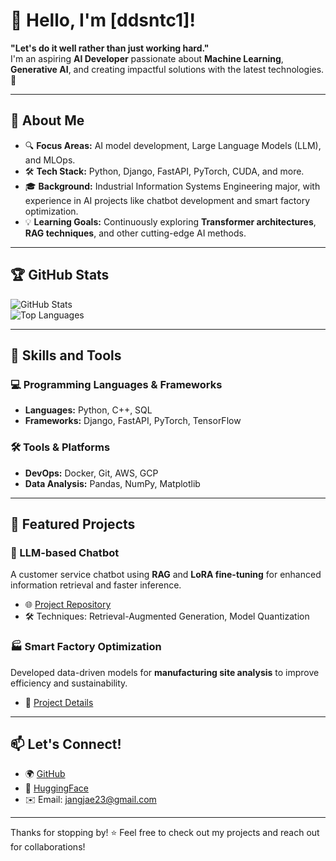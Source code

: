 
# 👋 Hello, I'm [ddsntc1]!

**"Let's do it well rather than just working hard."**  
I'm an aspiring **AI Developer** passionate about **Machine Learning**, **Generative AI**, and creating impactful solutions with the latest technologies. 🚀

---

## 🌟 About Me

- 🔍 **Focus Areas:** AI model development, Large Language Models (LLM), and MLOps.  
- 🛠️ **Tech Stack:** Python, Django, FastAPI, PyTorch, CUDA, and more.  
- 🎓 **Background:** Industrial Information Systems Engineering major, with experience in AI projects like chatbot development and smart factory optimization.  
- 💡 **Learning Goals:** Continuously exploring **Transformer architectures**, **RAG techniques**, and other cutting-edge AI methods.  

---

## 🏆 GitHub Stats

![GitHub Stats](https://github-readme-stats.vercel.app/api?username=ddsntc1&show_icons=true&theme=radical)  
![Top Languages](https://github-readme-stats.vercel.app/api/top-langs/?username=ddsntc1&layout=compact&theme=radical)

---

## 📌 Skills and Tools

### 💻 Programming Languages & Frameworks
- **Languages:** Python, C++, SQL  
- **Frameworks:** Django, FastAPI, PyTorch, TensorFlow  

### 🛠️ Tools & Platforms
- **DevOps:** Docker, Git, AWS, GCP  
- **Data Analysis:** Pandas, NumPy, Matplotlib  

---

## 🚀 Featured Projects

### 🧠 LLM-based Chatbot
A customer service chatbot using **RAG** and **LoRA fine-tuning** for enhanced information retrieval and faster inference.

- 🌐 [Project Repository](#)  
- 🛠️ Techniques: Retrieval-Augmented Generation, Model Quantization  

### 🏭 Smart Factory Optimization
Developed data-driven models for **manufacturing site analysis** to improve efficiency and sustainability.

- 🔗 [Project Details](#)

---

## 📫 Let's Connect!

- 🌍 [GitHub](https://github.com/ddsntc1)
- 🤗 [HuggingFace](https://huggingface.co/Dongwookss)  
- ✉️ Email: [jangjae23@gmail.com](mailto:jangjae23@gmail.com)

---

Thanks for stopping by! ⭐ Feel free to check out my projects and reach out for collaborations!
